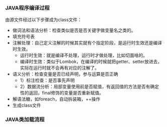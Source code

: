 ### JAVA程序编译过程
由源文件经过以下步骤成为class文件：
- 做词法和语法分析：检查类似是否是否关键字做变量名之类的。 
- 填充符号表 
- 注解处理：自己定义注解的时候其实就有个指定阶段，是运行时生效还是编译时生效。 
    - 运行时生效：就是编译不处理，运行时才做处理，比如切面啥的。 
    - 编译时生效：类似于Lombok，在编译的时候就把getter、setter放进去，实际在运行时就不会再有对应的注解了。 
- 语义分析：检查变量是否已经声明，参与运算是否正确 
    - 1）标注检查：是否事先声明 
    - 2）数据流分析：局部变量使用前是否赋值，有返回值的方法是否有确定性的返回，final修饰的变量是否重新赋值。 
- 解语法糖，如foreach，自动拆装箱，++操作 
- 生成class文件 

### JAVA类加载流程